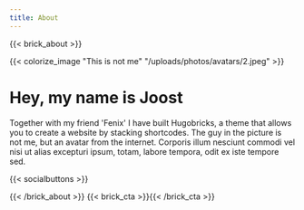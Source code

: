 ```yaml
---
title: About
---
```

{{< brick_about >}}

{{< colorize_image "This is not me" "/uploads/photos/avatars/2.jpeg" >}}

# Hey, my name is Joost

Together with my friend 'Fenix' I have built Hugobricks, a theme that allows you to create a website by stacking shortcodes. The guy in the picture is not me, but an avatar from the internet. Corporis illum nesciunt commodi vel nisi ut alias excepturi ipsum, totam, labore tempora, odit ex iste tempore sed. 

{{< socialbuttons >}}

{{< /brick_about >}}
{{< brick_cta >}}{{< /brick_cta >}}
